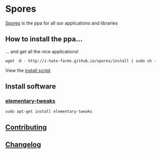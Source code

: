 # Spores
[Spores](http://i-hate-farms.github.io/spores) is the ppa for all our applications and libraries

## How to install the ppa...
... and get all the nice applications! 
```
wget -O - http://i-hate-farms.github.io/spores/install | sudo sh - 
```
View the [install script](install)

## Install software 

### [elementary-tweaks](https://github.com/I-hate-farms/elementary-tweaks) 
```
sudo apt-get install elementary-tweaks
```

## [Contributing](CONTRIBUTING.md)

## [Changelog](CHANGELOG.md)
